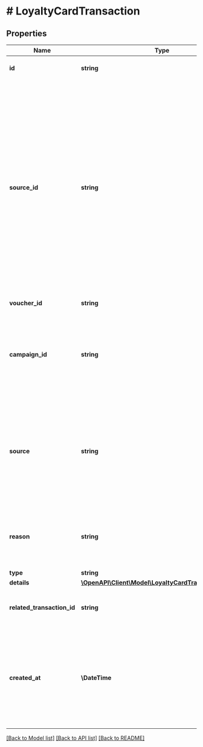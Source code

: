 # # LoyaltyCardTransaction

## Properties

Name | Type | Description | Notes
------------ | ------------- | ------------- | -------------
**id** | **string** | Unique transaction ID. | [optional]
**source_id** | **string** | The merchant&#39;s transaction ID if it is different from the Voucherify transaction ID. It is really useful in case of an integration between multiple systems. It can be a transaction ID from a CRM system, database or 3rd-party service. In case of a redemption, this value is null. | [optional]
**voucher_id** | **string** | Unique voucher ID. | [optional]
**campaign_id** | **string** | Unqiue campaign ID of the voucher&#39;s parent campaign if it is part of campaign that generates bulk codes. | [optional]
**source** | **string** | The channel through which the transaction took place, whether through the API or the the Dashboard. In case of a redemption, this value is null. | [optional]
**reason** | **string** | Reason why the transaction occurred. In case of a redemption, this value is null. | [optional]
**type** | **string** |  | [optional]
**details** | [**\OpenAPI\Client\Model\LoyaltyCardTransactionDetails**](LoyaltyCardTransactionDetails.md) |  | [optional]
**related_transaction_id** | **string** | The related transaction ID on the receiving card. | [optional]
**created_at** | **\DateTime** | Timestamp representing the date and time when the transaction was created. The value is shown in the ISO 8601 format. | [optional]

[[Back to Model list]](../../README.md#models) [[Back to API list]](../../README.md#endpoints) [[Back to README]](../../README.md)
